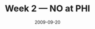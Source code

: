 ---
layout: game
title: Week 2 — NO at PHI
season: 2009
game_id: 2009_02_NO_PHI
week: 2
date: 2009-09-20
home_team: PHI
away_team: NO
final_home: 22
final_away: 48
pbp_url: /assets/data/pbp/2009/2009_02_NO_PHI.csv.gz
---